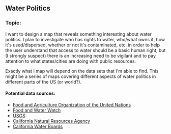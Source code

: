 ## Water Politics

### Topic: 
I want to design a map that reveals something interesting about water politics. I plan to investigate who has rights to water, who/what owns it, how it's used/dispersed, whether or not it's contaminated, etc. in order to help the user understand that access to water should be a basic human right, but (I strongly suspect) there is an increasing need to be vigilant and to pay attention to what states/cities are doing with public resources.

Exactly what I map will depend on the data sets that I'm able to find. This might be a series of maps covering different aspects of water politics in different parts of the US (or world?). 

#### Potential data sources:
* [Food and Agriculture Organization of the United Nations](http://www.fao.org/nr/water/aquastat/main/index.stm "AQUASTAT")
* [Food and Water Watch](https://www.foodandwaterwatch.org/library "various fact sheets might link to interesting data sets")
* [USGS](https://water.usgs.gov/watuse/ "Water Use in the United States")
* [California Natural Resources Agency](https://data.cnra.ca.gov/group/water "Water Data Sets")
* [California Water Boards](https://www.waterboards.ca.gov/waterrights/water_issues/programs/diversion_use/water_use.html "Reporting for Water Right Holders")



